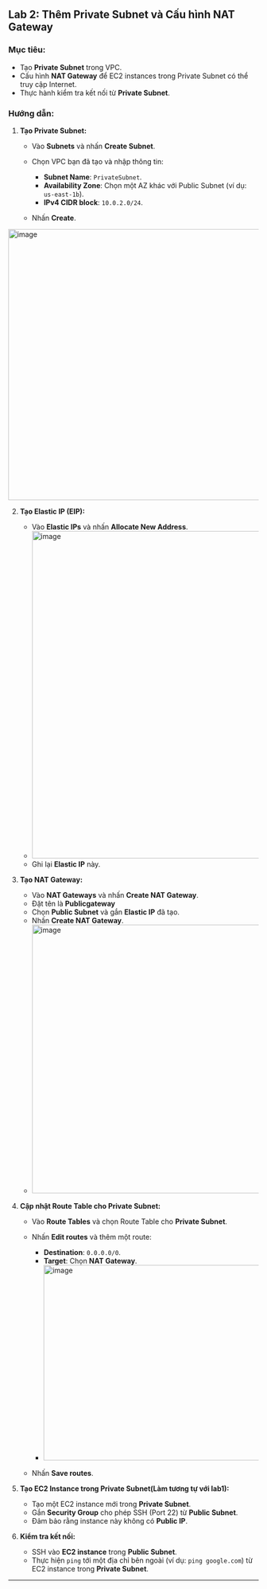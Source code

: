 
## **Lab 2: Thêm Private Subnet và Cấu hình NAT Gateway**

### **Mục tiêu:**

* Tạo **Private Subnet** trong VPC.
* Cấu hình **NAT Gateway** để EC2 instances trong Private Subnet có thể truy cập Internet.
* Thực hành kiểm tra kết nối từ **Private Subnet**.

### **Hướng dẫn:**

1. **Tạo Private Subnet:**

   * Vào **Subnets** và nhấn **Create Subnet**.
   * Chọn VPC bạn đã tạo và nhập thông tin:

     * **Subnet Name**: `PrivateSubnet`.
     * **Availability Zone**: Chọn một AZ khác với Public Subnet (ví dụ: `us-east-1b`).
     * **IPv4 CIDR block**: `10.0.2.0/24`.
   * Nhấn **Create**.
<img width="1520" height="544" alt="image" src="https://github.com/user-attachments/assets/da7eaf8b-ed5e-4c56-b9e0-26a963780fe6" />

2. **Tạo Elastic IP (EIP):**

   * Vào **Elastic IPs** và nhấn **Allocate New Address**.
   * <img width="1595" height="657" alt="image" src="https://github.com/user-attachments/assets/e4245d52-cd37-49fb-bad2-20d5c446834b" />
   * Ghi lại **Elastic IP** này.

3. **Tạo NAT Gateway:**

   * Vào **NAT Gateways** và nhấn **Create NAT Gateway**.
   * Đặt tên là **Publicgateway**
   * Chọn **Public Subnet** và gắn **Elastic IP** đã tạo.
   * Nhấn **Create NAT Gateway**.
   * <img width="1510" height="539" alt="image" src="https://github.com/user-attachments/assets/012dcdb2-1394-4935-b004-ef4f9d85b910" />


4. **Cập nhật Route Table cho Private Subnet:**

   * Vào **Route Tables** và chọn Route Table cho **Private Subnet**.
   * Nhấn **Edit routes** và thêm một route:

     * **Destination**: `0.0.0.0/0`.
     * **Target**: Chọn **NAT Gateway**.
     * <img width="1599" height="392" alt="image" src="https://github.com/user-attachments/assets/41159141-3c6b-40ae-acee-f195760770f7" />
   * Nhấn **Save routes**.

5. **Tạo EC2 Instance trong Private Subnet(Làm tương tự với lab1):**

   * Tạo một EC2 instance mới trong **Private Subnet**.
   * Gắn **Security Group** cho phép SSH (Port 22) từ **Public Subnet**.
   * Đảm bảo rằng instance này không có **Public IP**.

6. **Kiểm tra kết nối:**

   * SSH vào **EC2 instance** trong **Public Subnet**.
   * Thực hiện `ping` tới một địa chỉ bên ngoài (ví dụ: `ping google.com`) từ EC2 instance trong **Private Subnet**.

---


